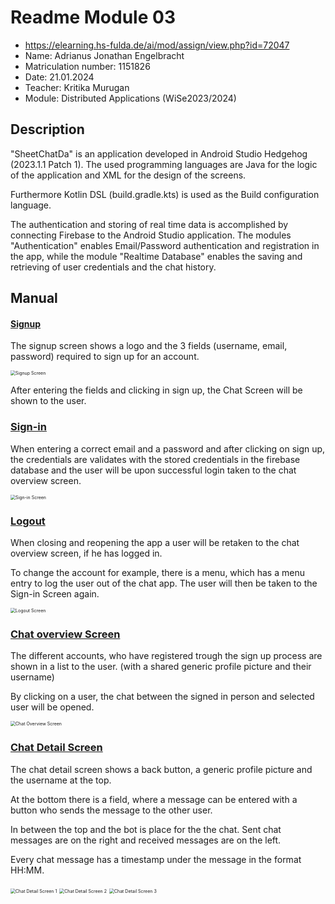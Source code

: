# Readme Module 03

- https://elearning.hs-fulda.de/ai/mod/assign/view.php?id=72047
- Name: Adrianus Jonathan Engelbracht
- Matriculation number: 1151826
- Date: 21.01.2024
- Teacher: Kritika Murugan
- Module: Distributed Applications (WiSe2023/2024)



## Description

"SheetChatDa" is an application developed in Android Studio Hedgehog (2023.1.1 Patch 1). The used programming languages are Java for the logic of the application and XML for the design of the screens. 

Furthermore Kotlin DSL (build.gradle.kts) is used as the Build configuration language.

The authentication and storing of real time data is accomplished by connecting Firebase to the Android Studio application. The modules "Authentication"  enables Email/Password authentication and registration in the app, while the module "Realtime Database" enables the saving and retrieving of user credentials and the chat history.



## Manual

#### <u>**Signup**</u>

The signup  screen shows a logo and the  3 fields (username, email, password) required to sign up for an account.  

<img src="pictures/2024-01-21 10_33_47-.png" alt="Signup Screen" style="zoom:50%;" />

After entering the fields and clicking in sign up, the Chat Screen will be shown to the user. 

### **<u>Sign-in</u>** 

When entering a correct email and a password  and after clicking on sign up, the credentials are validates with the stored credentials in the firebase database and the user will be upon successful login taken to the chat overview screen. 

<img src="pictures/2024-01-21 10_43_00-.png" alt="Sign-in Screen" style="zoom:50%;" />

### <u>**Logout**</u>

When closing and reopening the app a user will be retaken to the chat overview screen, if he has logged in. 

To change the account for example, there is a menu, which has a menu entry to log the user out of the chat app. The user will then be taken to the Sign-in Screen again. 

<img src="pictures/2024-01-21 10_45_22-.png" alt="Logout Screen" style="zoom:50%;" />

### <u>Chat overview Screen</u>

The different accounts, who have registered trough the sign up process are shown in a list to the user. (with a shared generic profile picture and their username)

By clicking on a user, the chat between the signed in person and selected user will be opened. 

<img src="pictures/2024-01-21 10_51_39-.png" alt="Chat Overview Screen" style="zoom:50%;" />

### <u>**Chat Detail Screen**</u>

The chat detail screen shows a back button, a generic profile picture and the username at the top. 

At the bottom there is a field, where a message can be entered with a button who sends the message to the other user. 

In between the top and the bot is place for the the chat. Sent chat messages are on the right and received messages are on the left. 

Every chat message has a timestamp under the message in the format HH:MM. 

<img src="pictures/2024-01-21 10_58_44-.png" alt="Chat Detail Screen 1" style="zoom:50%;" />

<img src="pictures/2024-01-21 10_59_57-.png" alt="Chat Detail Screen 2" style="zoom:50%;" />

<img src="pictures/2024-01-21 11_01_28-.png" alt="Chat Detail Screen 3" style="zoom:50%;" />